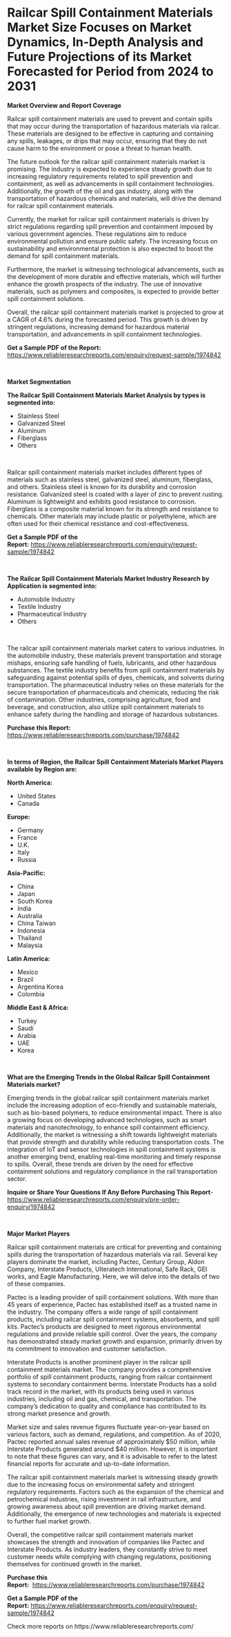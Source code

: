 <p><h1>Railcar Spill Containment Materials Market Size Focuses on Market Dynamics, In-Depth Analysis and Future Projections of its Market Forecasted for Period from 2024 to 2031</h1></p><p><strong>Market Overview and Report Coverage</strong></p>
<p><p>Railcar spill containment materials are used to prevent and contain spills that may occur during the transportation of hazardous materials via railcar. These materials are designed to be effective in capturing and containing any spills, leakages, or drips that may occur, ensuring that they do not cause harm to the environment or pose a threat to human health.</p><p>The future outlook for the railcar spill containment materials market is promising. The industry is expected to experience steady growth due to increasing regulatory requirements related to spill prevention and containment, as well as advancements in spill containment technologies. Additionally, the growth of the oil and gas industry, along with the transportation of hazardous chemicals and materials, will drive the demand for railcar spill containment materials.</p><p>Currently, the market for railcar spill containment materials is driven by strict regulations regarding spill prevention and containment imposed by various government agencies. These regulations aim to reduce environmental pollution and ensure public safety. The increasing focus on sustainability and environmental protection is also expected to boost the demand for spill containment materials.</p><p>Furthermore, the market is witnessing technological advancements, such as the development of more durable and effective materials, which will further enhance the growth prospects of the industry. The use of innovative materials, such as polymers and composites, is expected to provide better spill containment solutions.</p><p>Overall, the railcar spill containment materials market is projected to grow at a CAGR of 4.6% during the forecasted period. This growth is driven by stringent regulations, increasing demand for hazardous material transportation, and advancements in spill containment technologies.</p></p>
<p><strong>Get a Sample PDF of the Report:</strong> <a href="https://www.reliableresearchreports.com/enquiry/request-sample/1974842">https://www.reliableresearchreports.com/enquiry/request-sample/1974842</a></p>
<p>&nbsp;</p>
<p><strong>Market Segmentation</strong></p>
<p><strong>The Railcar Spill Containment Materials Market Analysis by types is segmented into:</strong></p>
<p><ul><li>Stainless Steel</li><li>Galvanized Steel</li><li>Aluminum</li><li>Fiberglass</li><li>Others</li></ul></p>
<p>&nbsp;</p>
<p><p>Railcar spill containment materials market includes different types of materials such as stainless steel, galvanized steel, aluminum, fiberglass, and others. Stainless steel is known for its durability and corrosion resistance. Galvanized steel is coated with a layer of zinc to prevent rusting. Aluminum is lightweight and exhibits good resistance to corrosion. Fiberglass is a composite material known for its strength and resistance to chemicals. Other materials may include plastic or polyethylene, which are often used for their chemical resistance and cost-effectiveness.</p></p>
<p><strong>Get a Sample PDF of the Report:</strong>&nbsp;<a href="https://www.reliableresearchreports.com/enquiry/request-sample/1974842">https://www.reliableresearchreports.com/enquiry/request-sample/1974842</a></p>
<p>&nbsp;</p>
<p><strong>The Railcar Spill Containment Materials Market Industry Research by Application is segmented into:</strong></p>
<p><ul><li>Automobile Industry</li><li>Textile Industry</li><li>Pharmaceutical Industry</li><li>Others</li></ul></p>
<p>&nbsp;</p>
<p><p>The railcar spill containment materials market caters to various industries. In the automobile industry, these materials prevent transportation and storage mishaps, ensuring safe handling of fuels, lubricants, and other hazardous substances. The textile industry benefits from spill containment materials by safeguarding against potential spills of dyes, chemicals, and solvents during transportation. The pharmaceutical industry relies on these materials for the secure transportation of pharmaceuticals and chemicals, reducing the risk of contamination. Other industries, comprising agriculture, food and beverage, and construction, also utilize spill containment materials to enhance safety during the handling and storage of hazardous substances.</p></p>
<p><strong>Purchase this Report:</strong>&nbsp; <a href="https://www.reliableresearchreports.com/purchase/1974842">https://www.reliableresearchreports.com/purchase/1974842</a></p>
<p>&nbsp;</p>
<p><strong>In terms of Region, the Railcar Spill Containment Materials Market Players available by Region are:</strong></p>
<p>
    <p> <strong> North America: </strong>
        <ul>
            <li>United States</li>
            <li>Canada</li>
        </ul>
        </p> 
    <p> <strong> Europe: </strong>
        <ul>
            <li>Germany</li>
            <li>France</li>
            <li>U.K.</li>
            <li>Italy</li>
            <li>Russia</li>
        </ul>
        </p> 
    <p> <strong> Asia-Pacific: </strong>
        <ul>
            <li>China</li>
            <li>Japan</li>
            <li>South Korea</li>
            <li>India</li>
            <li>Australia</li>
            <li>China Taiwan</li>
            <li>Indonesia</li>
            <li>Thailand</li>
            <li>Malaysia</li>
        </ul>
        </p> 
    <p> <strong> Latin America: </strong>
        <ul>
            <li>Mexico</li>
            <li>Brazil</li>
            <li>Argentina Korea</li>
            <li>Colombia</li>
        </ul>
        </p> 
    <p> <strong> Middle East & Africa: </strong>
        <ul>
            <li>Turkey</li>
            <li>Saudi</li>
            <li>Arabia</li>
            <li>UAE</li>
            <li>Korea</li>
        </ul>
    </p>
    </p>
<p>&nbsp;</p>
<p><strong>What are the Emerging Trends in the Global Railcar Spill Containment Materials market?</strong></p>
<p><p>Emerging trends in the global railcar spill containment materials market include the increasing adoption of eco-friendly and sustainable materials, such as bio-based polymers, to reduce environmental impact. There is also a growing focus on developing advanced technologies, such as smart materials and nanotechnology, to enhance spill containment efficiency. Additionally, the market is witnessing a shift towards lightweight materials that provide strength and durability while reducing transportation costs. The integration of IoT and sensor technologies in spill containment systems is another emerging trend, enabling real-time monitoring and timely response to spills. Overall, these trends are driven by the need for effective containment solutions and regulatory compliance in the rail transportation sector.</p></p>
<p><strong>Inquire or Share Your Questions If Any Before Purchasing This Report</strong>- <a href="https://www.reliableresearchreports.com/enquiry/pre-order-enquiry/1974842">https://www.reliableresearchreports.com/enquiry/pre-order-enquiry/1974842</a></p>
<p>&nbsp;</p>
<p><strong>Major Market Players</strong></p>
<p><p>Railcar spill containment materials are critical for preventing and containing spills during the transportation of hazardous materials via rail. Several key players dominate the market, including Pactec, Century Group, Aldon Company, Interstate Products, Ulteratech International, Safe Rack, GEI works, and Eagle Manufacturing. Here, we will delve into the details of two of these companies.</p><p>Pactec is a leading provider of spill containment solutions. With more than 45 years of experience, Pactec has established itself as a trusted name in the industry. The company offers a wide range of spill containment products, including railcar spill containment systems, absorbents, and spill kits. Pactec’s products are designed to meet rigorous environmental regulations and provide reliable spill control. Over the years, the company has demonstrated steady market growth and expansion, primarily driven by its commitment to innovation and customer satisfaction.</p><p>Interstate Products is another prominent player in the railcar spill containment materials market. The company provides a comprehensive portfolio of spill containment products, ranging from railcar containment systems to secondary containment berms. Interstate Products has a solid track record in the market, with its products being used in various industries, including oil and gas, chemical, and transportation. The company’s dedication to quality and compliance has contributed to its strong market presence and growth.</p><p>Market size and sales revenue figures fluctuate year-on-year based on various factors, such as demand, regulations, and competition. As of 2020, Pactec reported annual sales revenue of approximately $50 million, while Interstate Products generated around $40 million. However, it is important to note that these figures can vary, and it is advisable to refer to the latest financial reports for accurate and up-to-date information.</p><p>The railcar spill containment materials market is witnessing steady growth due to the increasing focus on environmental safety and stringent regulatory requirements. Factors such as the expansion of the chemical and petrochemical industries, rising investment in rail infrastructure, and growing awareness about spill prevention are driving market demand. Additionally, the emergence of new technologies and materials is expected to further fuel market growth.</p><p>Overall, the competitive railcar spill containment materials market showcases the strength and innovation of companies like Pactec and Interstate Products. As industry leaders, they constantly strive to meet customer needs while complying with changing regulations, positioning themselves for continued growth in the market.</p></p>
<p><strong>Purchase this Report:</strong>&nbsp;&nbsp;<a href="https://www.reliableresearchreports.com/purchase/1974842">https://www.reliableresearchreports.com/purchase/1974842</a></p>
<p></p>
<p><strong>Get a Sample PDF of the Report:</strong>&nbsp;<a href="https://www.reliableresearchreports.com/enquiry/request-sample/1974842">https://www.reliableresearchreports.com/enquiry/request-sample/1974842</a></p>
<p>Check more reports on https://www.reliableresearchreports.com/</p>